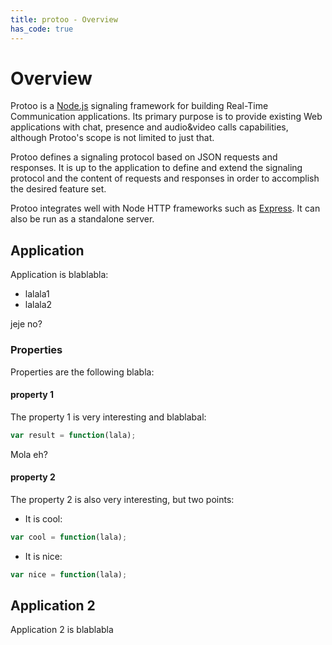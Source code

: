 ```yaml
---
title: protoo - Overview
has_code: true
---
```


# Overview

Protoo is a [Node.js](http://nodejs.org/) signaling framework for building Real-Time Communication applications. Its primary purpose is to provide existing Web applications with chat, presence and audio&video calls capabilities, although Protoo's scope is not limited to just that.

Protoo defines a signaling protocol based on JSON requests and responses. It is up to the application to define and extend the signaling protocol and the content of requests and responses in order to accomplish the desired feature set.

Protoo integrates well with Node HTTP frameworks such as [Express](http://expressjs.com/). It can also be run as a standalone server.


## Application

Application is blablabla:

* lalala1
* lalala2

jeje no?


### Properties

Properties are the following blabla:

<section markdown='1'>

#### property 1

The property 1 is very interesting and blablabal:

```javascript
var result = function(lala);
```

Mola eh?


#### property 2

The property 2 is also very interesting, but two points:

* It is cool:

```javascript
var cool = function(lala);
```

* It is nice:

```javascript
var nice = function(lala);
```

</section>


## Application 2

Application 2 is blablabla
